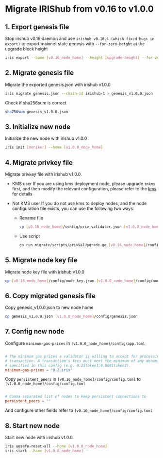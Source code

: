 # Migrate IRIShub from v0.16 to v1.0.0

## 1. Export genesis file

Stop irishub v0.16 daemon and use `irishub v0.16.4 (which fixed bugs in export)` to export mainnet state genesis with `--for-zero-height` at the upgrade block height

```bash
iris export --home [v0.16_node_home] --height [upgrade-height] --for-zero-height
```

## 2. Migrate genesis file

Migrate the exported genesis.json with irishub v1.0.0

```bash
iris migrate genesis.json --chain-id irishub-1 > genesis_v1.0.0.json
```

Check if sha256sum is correct

```bash
sha256sum genesis_v1.0.0.json
```

## 3. Initialize new node

Initialize the new node with irishub v1.0.0

```bash
iris init [moniker] --home [v1.0.0_node_home]
```

## 4. Migrate privkey file

Migrate privkey file with irishub v1.0.0.

- KMS user
If you are using kms deployment node, please upgrade `tmkms` first, and then modify the relevant configuration, please refer to the [kms](../tools/kms.md) for details

- Not KMS user
If you do not use kms to deploy nodes, and the node configuration file exists, you can use the following two ways:

  - Rename file
  
    ```bash
    cp [v0.16_node_home]/config/priv_validator.json [v1.0.0_node_home]/config/priv_validator_key.json
    ```

  - Use script

    ```bash
    go run migrate/scripts/privValUpgrade.go [v0.16_node_home]/config/priv_validator.json [v1.0.0_node_home]/config/priv_validator_key.json [v1.0.0_node_home]/data/priv_validator_state.json
    ```

## 5. Migrate node key file

Migrate node key file with irishub v1.0.0

```bash
cp [v0.16_node_home]/config/node_key.json [v1.0.0_node_home]/config/node_key.json
```

## 6. Copy migrated genesis file

Copy genesis_v1.0.0.json to new node home

```bash
cp genesis_v1.0.0.json [v1.0.0_node_home]/config/genesis.json
```

## 7. Config new node

Configure `minimum-gas-prices` in `[v1.0.0_node_home]/config/app.toml`

```toml

# The minimum gas prices a validator is willing to accept for processing a
# transaction. A transaction's fees must meet the minimum of any denomination
# specified in this config (e.g. 0.25token1;0.0001token2).
minimum-gas-prices = "0.2uiris"

```

Copy `persistent_peers` in `[v0.16_node_home]/config/config.toml` to `[v1.0.0_node_home]/config/config.toml`

```toml

# Comma separated list of nodes to keep persistent connections to
persistent_peers = ""

```

And configure other fields refer to `[v0.16_node_home]/config/config.toml`

## 8. Start new node

Start new node with irishub v1.0.0

```bash
iris unsafe-reset-all --home [v1.0.0_node_home]
iris start --home [v1.0.0_node_home]
```
